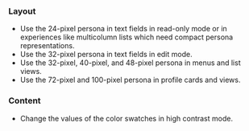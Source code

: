 ### Layout

- Use the 24-pixel persona in text fields in read-only mode or in experiences like multicolumn lists which need compact persona representations.
- Use the 32-pixel persona in text fields in edit mode.
- Use the 32-pixel, 40-pixel, and 48-pixel persona in menus and list views.
- Use the 72-pixel and 100-pixel persona in profile cards and views.

### Content

- Change the values of the color swatches in high contrast mode.

